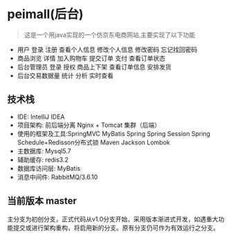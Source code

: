 # peimall(后台)
> 这是一个用java实现的一个仿京东电商网站,主要实现了以下功能
* 用户 登录 注册 查看个人信息 修改个人信息 修改密码 忘记找回密码
* 商品浏览 详情 加入购物车  提交订单 支付 查看订单状态 
* 后台管理员 登录 授权 商品上下架 查看订单信息 安排发货
* 后台交易数据量 统计 分析 实时查看  


## 技术栈    
- IDE: IntelliJ IDEA 
- 项目架构: 前后端分离 Nginx + Tomcat 集群（后端）
- 使用的框架及工具:SpringMVC MyBatis Spring Spring Session  Spring Schedule+Redisson分布式锁  Maven Jackson Lombok
- 主数据库: Mysql5.7
- 辅助缓存: redis3.2
- 数据库访问层: MyBatis
- 消息中间件: RabbitMQ/3.6.10
## 当前版本 master
主分支为初创分支，正式代码从v1.0分支开始，采用版本渐进式开发，如遇重大功能提交或进行架构重构，将启用新的分支。原有分支仍可作为有效运行之分支。